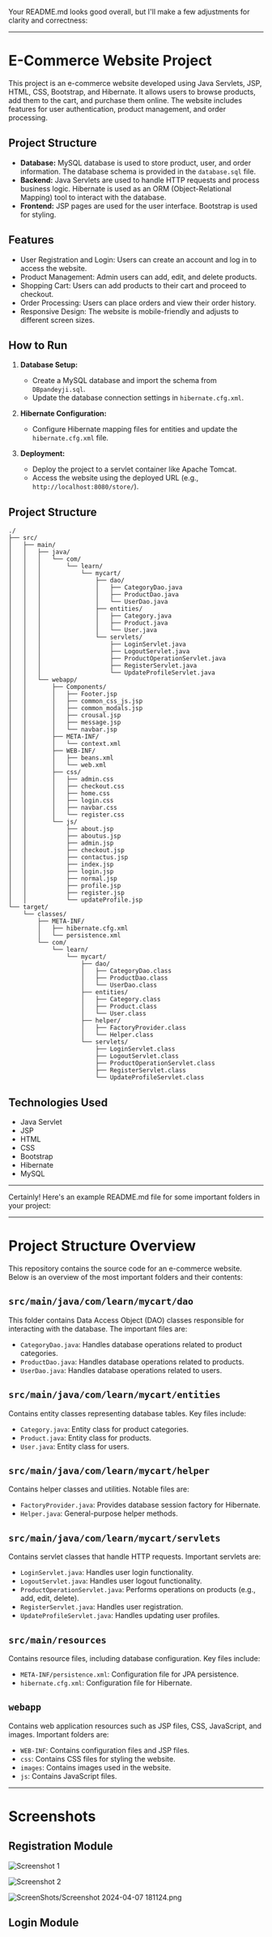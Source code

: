 Your README.md looks good overall, but I'll make a few adjustments for clarity and correctness:

---

# E-Commerce Website Project

This project is an e-commerce website developed using Java Servlets, JSP, HTML, CSS, Bootstrap, and Hibernate. It allows users to browse products, add them to the cart, and purchase them online. The website includes features for user authentication, product management, and order processing.

## Project Structure

- **Database:** MySQL database is used to store product, user, and order information. The database schema is provided in the `database.sql` file.
- **Backend:** Java Servlets are used to handle HTTP requests and process business logic. Hibernate is used as an ORM (Object-Relational Mapping) tool to interact with the database.
- **Frontend:** JSP pages are used for the user interface. Bootstrap is used for styling.

## Features

- User Registration and Login: Users can create an account and log in to access the website.
- Product Management: Admin users can add, edit, and delete products.
- Shopping Cart: Users can add products to their cart and proceed to checkout.
- Order Processing: Users can place orders and view their order history.
- Responsive Design: The website is mobile-friendly and adjusts to different screen sizes.

## How to Run

1. **Database Setup:** 
   - Create a MySQL database and import the schema from `DBpandeyji.sql`.
   - Update the database connection settings in `hibernate.cfg.xml`.

2. **Hibernate Configuration:**
   - Configure Hibernate mapping files for entities and update the `hibernate.cfg.xml` file.

3. **Deployment:**
   - Deploy the project to a servlet container like Apache Tomcat.
   - Access the website using the deployed URL (e.g., `http://localhost:8080/store/`).

## Project Structure

```
./
├── src/
│   ├── main/
│   │   ├── java/
│   │   │   └── com/
│   │   │       └── learn/
│   │   │           └── mycart/
│   │   │               ├── dao/
│   │   │               │   ├── CategoryDao.java
│   │   │               │   ├── ProductDao.java
│   │   │               │   └── UserDao.java
│   │   │               ├── entities/
│   │   │               │   ├── Category.java
│   │   │               │   ├── Product.java
│   │   │               │   └── User.java
│   │   │               └── servlets/
│   │   │                   ├── LoginServlet.java
│   │   │                   ├── LogoutServlet.java
│   │   │                   ├── ProductOperationServlet.java
│   │   │                   ├── RegisterServlet.java
│   │   │                   └── UpdateProfileServlet.java
│   │   └── webapp/
│   │       ├── Components/
│   │       │   ├── Footer.jsp
│   │       │   ├── common_css_js.jsp
│   │       │   ├── common_modals.jsp
│   │       │   ├── crousal.jsp
│   │       │   ├── message.jsp
│   │       │   └── navbar.jsp
│   │       ├── META-INF/
│   │       │   └── context.xml
│   │       ├── WEB-INF/
│   │       │   ├── beans.xml
│   │       │   └── web.xml
│   │       ├── css/
│   │       │   ├── admin.css
│   │       │   ├── checkout.css
│   │       │   ├── home.css
│   │       │   ├── login.css
│   │       │   ├── navbar.css
│   │       │   └── register.css
│   │       └── js/
│   │           ├── about.jsp
│   │           ├── aboutus.jsp
│   │           ├── admin.jsp
│   │           ├── checkout.jsp
│   │           ├── contactus.jsp
│   │           ├── index.jsp
│   │           ├── login.jsp
│   │           ├── normal.jsp
│   │           ├── profile.jsp
│   │           ├── register.jsp
│   │           └── updateProfile.jsp
└── target/
    └── classes/
        ├── META-INF/
        │   ├── hibernate.cfg.xml
        │   └── persistence.xml
        └── com/
            └── learn/
                └── mycart/
                    ├── dao/
                    │   ├── CategoryDao.class
                    │   ├── ProductDao.class
                    │   └── UserDao.class
                    ├── entities/
                    │   ├── Category.class
                    │   ├── Product.class
                    │   └── User.class
                    ├── helper/
                    │   ├── FactoryProvider.class
                    │   └── Helper.class
                    └── servlets/
                        ├── LoginServlet.class
                        ├── LogoutServlet.class
                        ├── ProductOperationServlet.class
                        ├── RegisterServlet.class
                        └── UpdateProfileServlet.class
```

## Technologies Used
- Java Servlet
- JSP
- HTML
- CSS
- Bootstrap
- Hibernate
- MySQL

---
Certainly! Here's an example README.md file for some important folders in your project:

---

# Project Structure Overview

This repository contains the source code for an e-commerce website. Below is an overview of the most important folders and their contents:

## `src/main/java/com/learn/mycart/dao`

This folder contains Data Access Object (DAO) classes responsible for interacting with the database. The important files are:

- `CategoryDao.java`: Handles database operations related to product categories.
- `ProductDao.java`: Handles database operations related to products.
- `UserDao.java`: Handles database operations related to users.

## `src/main/java/com/learn/mycart/entities`

Contains entity classes representing database tables. Key files include:

- `Category.java`: Entity class for product categories.
- `Product.java`: Entity class for products.
- `User.java`: Entity class for users.

## `src/main/java/com/learn/mycart/helper`

Contains helper classes and utilities. Notable files are:

- `FactoryProvider.java`: Provides database session factory for Hibernate.
- `Helper.java`: General-purpose helper methods.

## `src/main/java/com/learn/mycart/servlets`

Contains servlet classes that handle HTTP requests. Important servlets are:

- `LoginServlet.java`: Handles user login functionality.
- `LogoutServlet.java`: Handles user logout functionality.
- `ProductOperationServlet.java`: Performs operations on products (e.g., add, edit, delete).
- `RegisterServlet.java`: Handles user registration.
- `UpdateProfileServlet.java`: Handles updating user profiles.

## `src/main/resources`

Contains resource files, including database configuration. Key files include:

- `META-INF/persistence.xml`: Configuration file for JPA persistence.
- `hibernate.cfg.xml`: Configuration file for Hibernate.

## `webapp`

Contains web application resources such as JSP files, CSS, JavaScript, and images. Important folders are:

- `WEB-INF`: Contains configuration files and JSP files.
- `css`: Contains CSS files for styling the website.
- `images`: Contains images used in the website.
- `js`: Contains JavaScript files.

---

# Screenshots

## Registration Module

![Screenshot 1](ScreenShots/49eba89f-6298-4a54-9429-e98c157fd166.png)

![Screenshot 2](ScreenShots/c64203be-a72c-45e2-bfe8-1a6bb016d193.png)

![ScreenShots/Screenshot 2024-04-07 181124.png](https://github.com/ankit1576/Pandeyji-store/blob/main/ScreenShots/Screenshot%202024-04-07%20181124.png)

## Login Module

